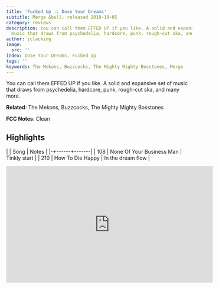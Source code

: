 ```yaml
---
title: 'Fucked Up :: Dose Your Dreams'
subtitle: Merge &bull; released 2018-10-05
category: reviews
description: You can call them EFFED UP if you like. A solid and expansive set of
  music that draws from psychedelia, hardcore, punk, rough-cut ska, and many more.
author: jclacking
image:
  src: ''
index: Dose Your Dreams, Fucked Up
tags: ''
keywords: The Mekons, Buzzcocks, The Mighty Mighty Bosstones, Merge
---
```

You can call them EFFED UP if you like. A solid and expansive set of music that draws from psychedelia, hardcore, punk, rough-cut ska, and many more.<!--more-->

**Related**: The Mekons, Buzzcocks, The Mighty Mighty Bosstones

**FCC Notes**: Clean

## Highlights

| | Song | Notes |
|-+------+-------|
| 108 | None Of Your Business Man | Tinkly start |
| 210 | How To Die Happy | In the dream flow |

<div class="tlo-detail-video"><iframe width="560" height="315" src="https://www.youtube.com/embed/1iaArL6rYl4" frameborder="0" allow="autoplay; encrypted-media" allowfullscreen></iframe></div>

